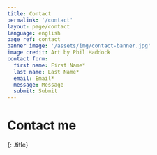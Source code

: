 ```yaml
---
title: Contact
permalink: '/contact'
layout: page/contact
language: english
page ref: contact
banner image: '/assets/img/contact-banner.jpg'
image credit: Art by Phil Haddock
contact form:
  first name: First Name*
  last name: Last Name*
  email: Email*
  message: Message
  submit: Submit
---
```


# Contact me
{: .title}
